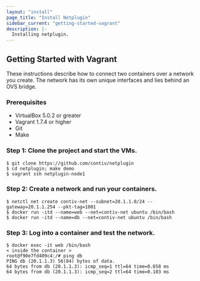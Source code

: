 ```yaml
---
layout: "install"
page_title: "Install Netplugin"
sidebar_current: "getting-started-vagrant"
description: |-
  Installing netplugin.
---
```


## Getting Started with Vagrant

These instructions describe how to connect two containers
over a network you create. The network has
its own unique interfaces and lies behind an OVS bridge.

### Prerequisites
- VirtualBox 5.0.2 or greater
- Vagrant 1.7.4 or higher
- Git
- Make

### Step 1: Clone the project and start the VMs.

```
$ git clone https://github.com/contiv/netplugin
$ cd netplugin; make demo
$ vagrant ssh netplugin-node1
```

### Step 2: Create a network and run your containers.

```
$ netctl net create contiv-net --subnet=20.1.1.0/24 --gateway=20.1.1.254 --pkt-tag=1001
$ docker run -itd --name=web --net=contiv-net ubuntu /bin/bash
$ docker run -itd --name=db --net=contiv-net ubuntu /bin/bash
```

### Step 3: Log into a container and test the network.

```
$ docker exec -it web /bin/bash
< inside the container >
root@f90e7fd409c4:/# ping db
PING db (20.1.1.3) 56(84) bytes of data.
64 bytes from db (20.1.1.3): icmp_seq=1 ttl=64 time=0.658 ms
64 bytes from db (20.1.1.3): icmp_seq=2 ttl=64 time=0.103 ms
```
